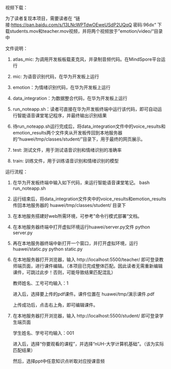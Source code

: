 视频下载：

为了读者复现本项目，需要读者在 “链接:https://pan.baidu.com/s/13LNcWPTdwOEweUSdP2UQqQ  密码:96dx“ 下载students.mov和teacher.mov视频，并将两个视频放于”emotion/video/“目录中



文件说明：

1. atlas_mic: 为调用开发板板载麦克风，并录制音频代码。在MindSpore平台运行

2. mic: 为语音识别代码，在华为开发板上运行

3. emotion：为情绪识别代码，在华为开发板上运行

4. data_integration：为数据整合代码，在华为开发板上运行

5. run_noteapp.sh：读者可直接在华为开发板终端中运行该代码，即可自动运行智能语音课堂笔记程序，并最终输出识别结果

6. 待run_noteapp.sh运行完成后，将data_integration文件中的voice_results和emotion_results两个文件夹从开发板传回到本地服务器的“huawei/tmp/classes/student/”目录下，用于最终的网页展示。

7. test: 测试文件，用于测试语音识别和情绪识别的准确率

8. train: 训练文件，用于训练语音识别和情绪识别的模型


运行流程：

1. 在华为开发板终端中输入如下代码，来运行智能语音课堂笔记。
   bash run_noteapp.sh

2. 运行结束后，将data_integration文件夹中的voice_results和emotion_results传回本地服务器的 huawei/tmp/classes/student/ 目录下

3. 在本地服务搭建好web所需环境，可参考”命令行模式部署“文档。

4. 在本地服务器终端中打开虚拟环境运行huawei/server.py文件
   python server.py

5. 再在本地服务器终端中新打开一个窗口，并打开虚拟环境，运行huawei/static.py
   python static.py

6. 在本地服务器打开浏览器，输入 http://localhost:5500/teacher/ 即可登录教师端页面，进行课件编辑。（本项目已完成整体匹配。因此读者无需重新编辑课件，可跳过此步！否则，可能导致结果匹配混乱）
   
   教师姓名、工号可均输入：1
   
   进入后，选择要上传的pdf课件。课件位置在 huawei/tmp/演示课件.pdf

   上传成功后，点击右上角，即可编辑课件。

7. 在本地服务器打开浏览器，输入 http://localhost:5500/student/ 即可登录学生端页面
   
   学生姓名、学号可均输入：001

   进入后，选择“你要观看的课程”，并选择“nUH-大学计算机基础”。（该为实际匹配结果）

   然后，选择ppt中任意知识点听取对应授课音频
